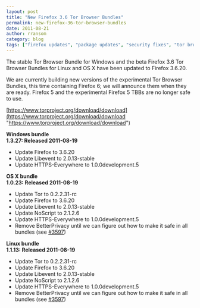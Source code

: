 ```yaml
---
layout: post
title: "New Firefox 3.6 Tor Browser Bundles"
permalink: new-firefox-36-tor-browser-bundles
date: 2011-08-21
author: rransom
category: blog
tags: ["firefox updates", "package updates", "security fixes", "tor browser", "tor browser bundle"]
---
```


The stable Tor Browser Bundle for Windows and the beta Firefox 3.6 Tor Browser Bundles for Linux and OS X have been updated to Firefox 3.6.20.

We are currently building new versions of the experimental Tor Browser Bundles, this time containing Firefox 6; we will announce them when they are ready. Firefox 5 and the experimental Firefox 5 TBBs are no longer safe to use.

[https://www.torproject.org/download/download](https://www.torproject.org/download/download "https://www.torproject.org/download/download")

**Windows bundle**  
**1.3.27: Released 2011-08-19**

- Update Firefox to 3.6.20
- Update Libevent to 2.0.13-stable
- Update HTTPS-Everywhere to 1.0.0development.5

**OS X bundle**  
**1.0.23: Released 2011-08-19**

- Update Tor to 0.2.2.31-rc
- Update Firefox to 3.6.20
- Update Libevent to 2.0.13-stable
- Update NoScript to 2.1.2.6
- Update HTTPS-Everywhere to 1.0.0development.5
- Remove BetterPrivacy until we can figure out how to make it safe in all bundles (see [#3597](https://trac.torproject.org/projects/tor/ticket/3597))

**Linux bundle**  
**1.1.13: Released 2011-08-19**

- Update Tor to 0.2.2.31-rc
- Update Firefox to 3.6.20
- Update Libevent to 2.0.13-stable
- Update NoScript to 2.1.2.6
- Update HTTPS-Everywhere to 1.0.0development.5
- Remove BetterPrivacy until we can figure out how to make it safe in all bundles (see [#3597](https://trac.torproject.org/projects/tor/ticket/3597))

